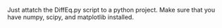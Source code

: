 Just attatch the DiffEq.py script to a python project. 
Make sure that you have numpy, scipy, and matplotlib installed. 